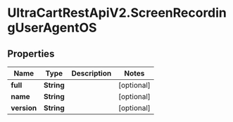 # UltraCartRestApiV2.ScreenRecordingUserAgentOS

## Properties
Name | Type | Description | Notes
------------ | ------------- | ------------- | -------------
**full** | **String** |  | [optional] 
**name** | **String** |  | [optional] 
**version** | **String** |  | [optional] 


